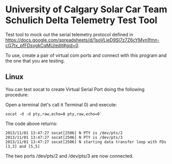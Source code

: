 # University of Calgary Solar Car Team Schulich Delta Telemetry Test Tool
Test tool to mock out the serial telemetry protocol defined in https://docs.google.com/spreadsheets/d/1soVLjeD9Sl7z7Z6cYMyn1fmn-cG7tx_pfFDsvgkCqMU/edit#gid=0.

To use, create a pair of virtual com ports and connect with this program and the one that you are testing.

## Linux
You can test socat to create Virtual Serial Port doing the following procedure:

Open a terminal (let's call it Terminal 0) and execute:

```
socat -d -d pty,raw,echo=0 pty,raw,echo=0`
```

The code above returns:

```
2013/11/01 13:47:27 socat[2506] N PTY is /dev/pts/2
2013/11/01 13:47:27 socat[2506] N PTY is /dev/pts/3
2013/11/01 13:47:27 socat[2506] N starting data transfer loop with FDs [3,3] and [5,5]
```

The two ports /dev/pts/2 and /dev/pts/3 are now connected.
